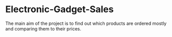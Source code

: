 # Electronic-Gadget-Sales

The main aim of the project is to find out which products are ordered mostly and comparing them to their prices.
